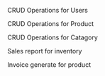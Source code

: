 CRUD  Operations for Users

CRUD  Operations for Product

CRUD  Operations for Catagory

Sales report for inventory

Invoice generate for product
